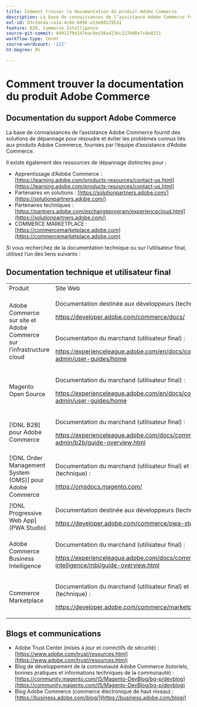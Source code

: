 ```yaml
---
title: Comment trouver la documentation du produit Adobe Commerce
description: La base de connaissances de l’assistance Adobe Commerce fournit des solutions de dépannage pour résoudre et éviter les problèmes connus liés aux produits Adobe Commerce, fournies par l’équipe d’assistance d’Adobe Commerce.
exl-id: 03c5ec4a-ca1a-4c8e-b896-a13e08229531
feature: B2B, Commerce Intelligence
source-git-commit: 9491279d147eac9ed36ad236c227b08e7c6e0211
workflow-type: tm+mt
source-wordcount: '222'
ht-degree: 0%

---
```


# Comment trouver la documentation du produit Adobe Commerce

## Documentation du support Adobe Commerce

La base de connaissances de l’assistance Adobe Commerce fournit des solutions de dépannage pour résoudre et éviter les problèmes connus liés aux produits Adobe Commerce, fournies par l’équipe d’assistance d’Adobe Commerce.

Il existe également des ressources de dépannage distinctes pour :

* Apprentissage d’Adobe Commerce : [https://learning.adobe.com/products-resources/contact-us.html](https://learning.adobe.com/products-resources/contact-us.html)
* Partenaires en solutions : [https://solutionpartners.adobe.com/](https://solutionpartners.adobe.com/)
* Partenaires techniques : [https://partners.adobe.com/exchangeprogram/experiencecloud.html](https://solutionpartners.adobe.com/)
* COMMERCE MARKETPLACE : [https://commercemarketplace.adobe.com](https://commercemarketplace.adobe.com)

Si vous recherchez de la documentation technique ou sur l’utilisateur final, utilisez l’un des liens suivants :

## Documentation technique et utilisateur final

<table>
<tbody>
<tr>
<td>Produit</td>
<td>Site Web</td>
</tr>
<tr>
<td rowspan="2">Adobe Commerce sur site et Adobe Commerce sur l’infrastructure cloud</td>
<td>
<p>Documentation destinée aux développeurs (technique) :</p>
<p><a href="https://developer.adobe.com/commerce/docs/">https://developer.adobe.com/commerce/docs/</a></p>
</td>
</tr>
<tr>
<td>
<p>Documentation du marchand (utilisateur final) :</p>
<p><a href="https://experienceleague.adobe.com/en/docs/commerce-admin/user-guides/home">https://experienceleague.adobe.com/en/docs/commerce-admin/user-guides/home</a></p>
</td>
</tr>
<tr>
<td>
<p>Magento Open Source</p>
<p> </p>
</td>
<td>
<p>Documentation du marchand (utilisateur final) :</p>
<p><a href="https://experienceleague.adobe.com/en/docs/commerce-admin/user-guides/home">https://experienceleague.adobe.com/en/docs/commerce-admin/user-guides/home</a></p>
</td>
</tr>
<tr>
<td>
<p>[!DNL B2B] pour Adobe Commerce</p>
<p> </p>
</td>
<td>
<p>Documentation du marchand (utilisateur final) :</p>
<p><a href="https://experienceleague.adobe.com/docs/commerce-admin/b2b/guide-overview.html">https://experienceleague.adobe.com/docs/commerce-admin/b2b/guide-overview.html</a></p>
</td>
</tr>
<tr>
<td>[!DNL Order Management System (OMS)] pour Adobe Commerce</td>
<td>
<p>Documentation du marchand (utilisateur final) et du développeur (technique) :</p>
<p><a href="https://omsdocs.magento.com/">https://omsdocs.magento.com/</a></p>
</td>
</tr>
<tr>
<td>[!DNL Progressive Web App] (PWA Studio)</td>
<td>
<p>Documentation destinée aux développeurs (technique) :</p>
<p><a href="https://developer.adobe.com/commerce/pwa-studio/">https://developer.adobe.com/commerce/pwa-studio/</a></p>
</td>
</tr>
<tr>
<td>Adobe Commerce Business Intelligence</td>
<td>
<p>Documentation du marchand (utilisateur final) :</p>
<p><a href="https://experienceleague.adobe.com/docs/commerce-business-intelligence/mbi/guide-overview.html">https://experienceleague.adobe.com/docs/commerce-business-intelligence/mbi/guide-overview.html</a></p>
</td>
</tr>
<tr>
<td>Commerce Marketplace</td>
<td>
<p>Documentation du marchand (utilisateur final) et du développeur (technique) :</p>
<p><a href="https://developer.adobe.com/commerce/marketplace/guides/sellers/">https://developer.adobe.com/commerce/marketplace/guides/sellers/</a></p>
</td>
</tr>
</tbody>
</table>


## Blogs et communications

* Adobe Trust Center (mises à jour et correctifs de sécurité) : [https://www.adobe.com/trust/resources.html](https://www.adobe.com/trust/resources.html)
* Blog de développement de la communauté Adobe Commerce (tutoriels, bonnes pratiques et informations techniques de la communauté) : [https://community.magento.com/t5/Magento-DevBlog/bg-p/devblog](https://community.magento.com/t5/Magento-DevBlog/bg-p/devblog)
* Blog Adobe Commerce (commerce électronique de haut niveau) :[https://business.adobe.com/blog/](https://business.adobe.com/blog/)
